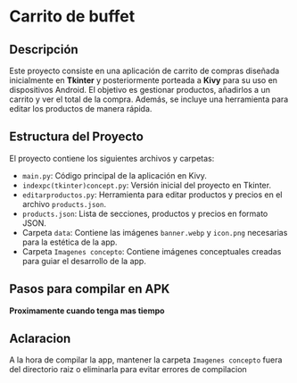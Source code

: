 # Carrito de buffet
## Descripción

Este proyecto consiste en una aplicación de carrito de compras diseñada inicialmente en **Tkinter** y posteriormente porteada a **Kivy** para su uso en dispositivos Android. El objetivo es gestionar productos, añadirlos a un carrito y ver el total de la compra. Además, se incluye una herramienta para editar los productos de manera rápida.

## Estructura del Proyecto

El proyecto contiene los siguientes archivos y carpetas:

- `main.py`: Código principal de la aplicación en Kivy.
- `indexpc(tkinter)concept.py`: Versión inicial del proyecto en Tkinter.
- `editarproductos.py`: Herramienta para editar productos y precios en el archivo `products.json`.
- `products.json`: Lista de secciones, productos y precios en formato JSON.
- Carpeta `data`: Contiene las imágenes `banner.webp` y `icon.png` necesarias para la estética de la app.
- Carpeta `Imagenes concepto`: Contiene imágenes conceptuales creadas para guiar el desarrollo de la app.

## Pasos para compilar en APK

**Proximamente cuando tenga mas tiempo**

## Aclaracion

A la hora de compilar la app, mantener la carpeta `Imagenes concepto` fuera del directorio raiz o eliminarla para evitar errores de compilacion
